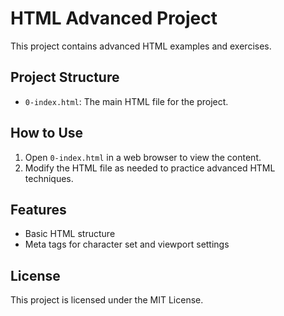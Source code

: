 # HTML Advanced Project

This project contains advanced HTML examples and exercises.

## Project Structure

- `0-index.html`: The main HTML file for the project.

## How to Use

1. Open `0-index.html` in a web browser to view the content.
2. Modify the HTML file as needed to practice advanced HTML techniques.

## Features

- Basic HTML structure
- Meta tags for character set and viewport settings

## License

This project is licensed under the MIT License.